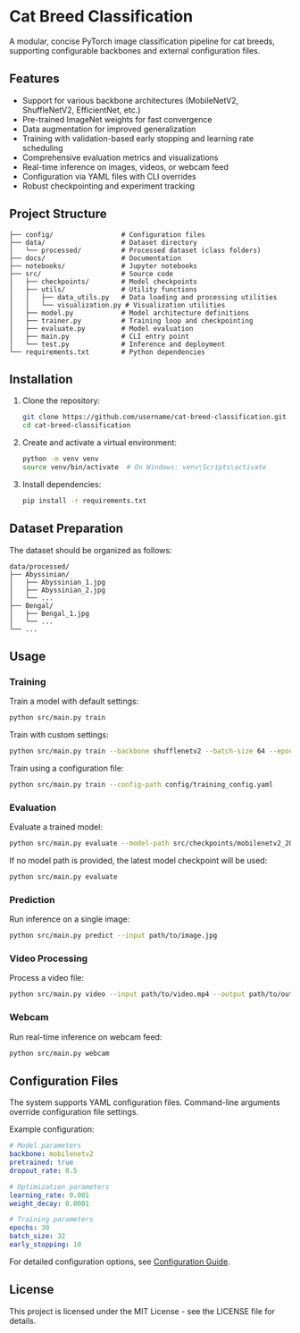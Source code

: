 # Cat Breed Classification

A modular, concise PyTorch image classification pipeline for cat breeds, supporting configurable backbones and external configuration files.

## Features

-   Support for various backbone architectures (MobileNetV2, ShuffleNetV2, EfficientNet, etc.)
-   Pre-trained ImageNet weights for fast convergence
-   Data augmentation for improved generalization
-   Training with validation-based early stopping and learning rate scheduling
-   Comprehensive evaluation metrics and visualizations
-   Real-time inference on images, videos, or webcam feed
-   Configuration via YAML files with CLI overrides
-   Robust checkpointing and experiment tracking

## Project Structure

```
├── config/                 # Configuration files
├── data/                   # Dataset directory
│   └── processed/          # Processed dataset (class folders)
├── docs/                   # Documentation
├── notebooks/              # Jupyter notebooks
├── src/                    # Source code
│   ├── checkpoints/        # Model checkpoints
│   ├── utils/              # Utility functions
│   │   ├── data_utils.py   # Data loading and processing utilities
│   │   └── visualization.py # Visualization utilities
│   ├── model.py            # Model architecture definitions
│   ├── trainer.py          # Training loop and checkpointing
│   ├── evaluate.py         # Model evaluation
│   ├── main.py             # CLI entry point
│   └── test.py             # Inference and deployment
└── requirements.txt        # Python dependencies
```

## Installation

1. Clone the repository:

    ```bash
    git clone https://github.com/username/cat-breed-classification.git
    cd cat-breed-classification
    ```

2. Create and activate a virtual environment:

    ```bash
    python -m venv venv
    source venv/bin/activate  # On Windows: venv\Scripts\activate
    ```

3. Install dependencies:
    ```bash
    pip install -r requirements.txt
    ```

## Dataset Preparation

The dataset should be organized as follows:

```
data/processed/
├── Abyssinian/
│   ├── Abyssinian_1.jpg
│   ├── Abyssinian_2.jpg
│   └── ...
├── Bengal/
│   ├── Bengal_1.jpg
│   └── ...
└── ...
```

## Usage

### Training

Train a model with default settings:

```bash
python src/main.py train
```

Train with custom settings:

```bash
python src/main.py train --backbone shufflenetv2 --batch-size 64 --epochs 50 --lr 0.0005
```

Train using a configuration file:

```bash
python src/main.py train --config-path config/training_config.yaml
```

### Evaluation

Evaluate a trained model:

```bash
python src/main.py evaluate --model-path src/checkpoints/mobilenetv2_20230615_123456/best_state.pth
```

If no model path is provided, the latest model checkpoint will be used:

```bash
python src/main.py evaluate
```

### Prediction

Run inference on a single image:

```bash
python src/main.py predict --input path/to/image.jpg
```

### Video Processing

Process a video file:

```bash
python src/main.py video --input path/to/video.mp4 --output path/to/output.mp4
```

### Webcam

Run real-time inference on webcam feed:

```bash
python src/main.py webcam
```

## Configuration Files

The system supports YAML configuration files. Command-line arguments override configuration file settings.

Example configuration:

```yaml
# Model parameters
backbone: mobilenetv2
pretrained: true
dropout_rate: 0.5

# Optimization parameters
learning_rate: 0.001
weight_decay: 0.0001

# Training parameters
epochs: 30
batch_size: 32
early_stopping: 10
```

For detailed configuration options, see [Configuration Guide](docs/configuration.md).

## License

This project is licensed under the MIT License - see the LICENSE file for details.
